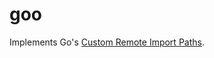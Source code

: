 # goo

Implements Go's [Custom Remote Import Paths](https://golang.org/cmd/go/#hdr-Remote_import_paths).
